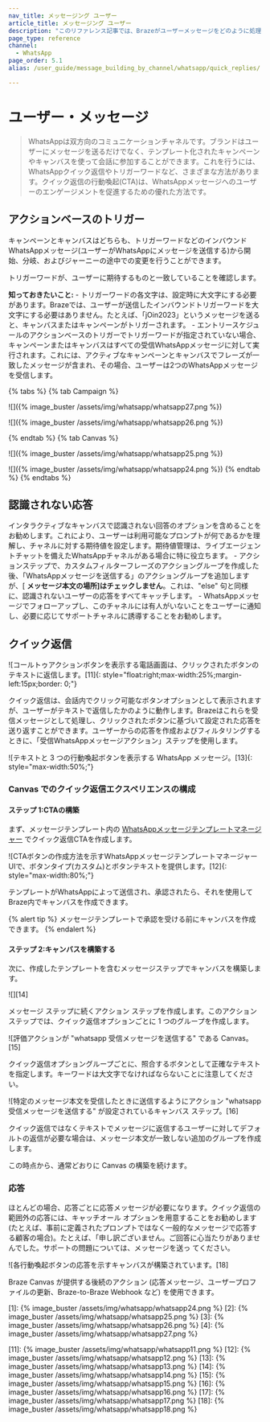 ```yaml
---
nav_title: メッセージング ユーザー
article_title: メッセージング ユーザー
description: "このリファレンス記事では、Brazeがユーザーメッセージをどのように処理するかについて説明します。"
page_type: reference
channel:
  - WhatsApp
page_order: 5.1
alias: /user_guide/message_building_by_channel/whatsapp/quick_replies/

---
```


# ユーザー・メッセージ

> WhatsAppは双方向のコミュニケーションチャネルです。ブランドはユーザーにメッセージを送るだけでなく、テンプレート化されたキャンペーンやキャンバスを使って会話に参加することができます。これを行うには、WhatsAppクイック返信やトリガーワードなど、さまざまな方法があります。クイック返信の行動喚起(CTA)は、WhatsAppメッセージへのユーザーのエンゲージメントを促進するための優れた方法です。

## アクションベースのトリガー 

キャンペーンとキャンバスはどちらも、トリガーワードなどのインバウンドWhatsAppメッセージ(ユーザーがWhatsAppにメッセージを送信する)から開始、分岐、およびジャーニーの途中での変更を行うことができます。 

トリガーワードが、ユーザーに期待するものと一致していることを確認します。

**知っておきたいこと:**
\- トリガーワードの各文字は、設定時に大文字にする必要があります。Brazeでは、ユーザーが送信したインバウンドトリガーワードを大文字にする必要はありません。たとえば、「jOin2023」というメッセージを送ると、キャンバスまたはキャンペーンがトリガーされます。
\- エントリースケジュールのアクションベースのトリガーでトリガーワードが指定されていない場合、キャンペーンまたはキャンバスはすべての受信WhatsAppメッセージに対して実行されます。これには、アクティブなキャンペーンとキャンバスでフレーズが一致したメッセージが含まれ、その場合、ユーザーは2つのWhatsAppメッセージを受信します。

{% tabs %}
{% tab Campaign %}

![\]({% image_buster /assets/img/whatsapp/whatsapp27.png %})

![\]({% image_buster /assets/img/whatsapp/whatsapp26.png %})

{% endtab %}
{% tab Canvas %}

![\]({% image_buster /assets/img/whatsapp/whatsapp25.png %})

![\]({% image_buster /assets/img/whatsapp/whatsapp24.png %})
{% endtab %}
{% endtabs %}

## 認識されない応答

インタラクティブなキャンバスで認識されない回答のオプションを含めることをお勧めします。これにより、ユーザーは利用可能なプロンプトが何であるかを理解し、チャネルに対する期待値を設定します。期待値管理は、ライブエージェントチャットを備えたWhatsAppチャネルがある場合に特に役立ちます。
\- アクションステップで、カスタムフィルターフレーズのアクショングループを作成した後、「WhatsAppメッセージを送信する」のアクショングループを追加しますが、[ **メッセージ本文の場所]はチェックしません**。これは、"else" 句と同様に、認識されないユーザーの応答をすべてキャッチします。
\- WhatsAppメッセージでフォローアップし、このチャネルには有人がいないことをユーザーに通知し、必要に応じてサポートチャネルに誘導することをお勧めします。 

## クイック返信 

![コールトゥアクションボタンを表示する電話画面は、クリックされたボタンのテキストに返信します。[11]{: style="float:right;max-width:25%;margin-left:15px;border: 0;"}

クイック返信は、会話内でクリック可能なボタンオプションとして表示されますが、ユーザーがテキストで返信したかのように動作します。Brazeはこれらを受信メッセージとして処理し、クリックされたボタンに基づいて設定された応答を送り返すことができます。ユーザーからの応答を作成およびフィルタリングするときに、「受信WhatsAppメッセージアクション」ステップを使用します。

![テキストと 3 つの行動喚起ボタンを表示する WhatsApp メッセージ。[13]{: style="max-width:50%;"}

### Canvas でのクイック返信エクスペリエンスの構成

#### ステップ 1:CTAの構築

まず、メッセージテンプレート内の [WhatsAppメッセージテンプレートマネージャー](https://business.facebook.com/wa/manage/message-templates/) でクイック返信CTAを作成します。 

![CTAボタンの作成方法を示すWhatsAppメッセージテンプレートマネージャーUIで、ボタンタイプ(カスタム)とボタンテキストを提供します。[12]{: style="max-width:80%;"}

テンプレートがWhatsAppによって送信され、承認されたら、それを使用してBraze内でキャンバスを作成できます。 

{% alert tip %}
メッセージテンプレートで承認を受ける前にキャンバスを作成できます。
{% endalert %}

#### ステップ 2:キャンバスを構築する

次に、作成したテンプレートを含むメッセージステップでキャンバスを構築します。 

![][14]

メッセージ ステップに続くアクション ステップを作成します。このアクション ステップでは、クイック返信オプションごとに 1 つのグループを作成します。

![評価アクションが "whatsapp 受信メッセージを送信する" である Canvas。[15]

クイック返信オプショングループごとに、照合するボタンとして正確なテキストを指定します。キーワードは大文字でなければならないことに注意してください。 

![特定のメッセージ本文を受信したときに送信するようにアクション "whatsapp 受信メッセージを送信する" が設定されているキャンバス ステップ。[16]

クイック返信ではなくテキストでメッセージに返信するユーザーに対してデフォルトの返信が必要な場合は、メッセージ本文が一致しない追加のグループを作成します。

この時点から、通常どおりに Canvas の構築を続けます。

### 応答

ほとんどの場合、応答ごとに応答メッセージが必要になります。クイック返信の範囲外の応答には、キャッチオール オプションを用意することをお勧めします (たとえば、事前に定義されたプロンプトではなく一般的なメッセージで応答する顧客の場合)。たとえば、「申し訳ございません。ご回答に心当たりがありませんでした。サポートの問題については、メッセージを送っ <support channel>てください。

![各行動喚起ボタンの応答を示すキャンバスが構築されています。[18]

Braze Canvas が提供する後続のアクション (応答メッセージ、ユーザープロファイルの更新、Braze-to-Braze Webhook など) を使用できます。 

[1]: {% image_buster /assets/img/whatsapp/whatsapp24.png %}
[2]: {% image_buster /assets/img/whatsapp/whatsapp25.png %}
[3]: {% image_buster /assets/img/whatsapp/whatsapp26.png %}
[4]: {% image_buster /assets/img/whatsapp/whatsapp27.png %} 

[11]: {% image_buster /assets/img/whatsapp/whatsapp11.png %}
[12]: {% image_buster /assets/img/whatsapp/whatsapp12.png %}
[13]: {% image_buster /assets/img/whatsapp/whatsapp13.png %}
[14]: {% image_buster /assets/img/whatsapp/whatsapp14.png %}
[15]: {% image_buster /assets/img/whatsapp/whatsapp15.png %}
[16]: {% image_buster /assets/img/whatsapp/whatsapp16.png %}
[17]: {% image_buster /assets/img/whatsapp/whatsapp17.png %}
[18]: {% image_buster /assets/img/whatsapp/whatsapp18.png %}
